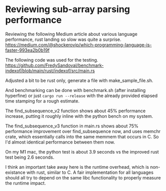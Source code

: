 # Reviewing sub-array parsing performance

Reviewing the following Medium article about various language performance, rust landing so slow was quite a surprise.
https://medium.com/@shockerovip/which-programming-language-is-faster-993ea2b0b19f

The following code was used for the testing.
https://github.com/FredySandoval/benchmark-indexof/blob/main/rust/indexof/src/main.rs

Adjusted a bit to be rust only, generate a file with make_sample_file.sh.

And benchmarking can be done with benchmark.sh (after installing hyperfine) or just `cargo run --release` with the already provided elapsed time stamping for a rough estimate.

The find_subsequence_v2 function shows about 45% performance increase, putting it roughly inline with the python bench on my system.

The find_subsequence_v3 function in main.rs shows about 75% performance improvement over find_subsequence now, and uses memchr crate, which essentially calls into the same memmem that occurs in C. So I'd almost identical performance between them now.

On my M1 mac, the python test is about 3.9 seconds vs the improved rust test being 2.6 seconds.

I think an important take away here is the runtime overhead, which is non-existance with rust, similar to C. A fair implementation for all languages should all try to depend on the same libc functionality to properly measure the runtime impact.
